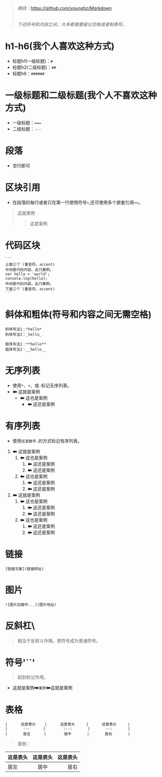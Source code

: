 > ###### 摘自：https://github.com/younghz/Markdown
> ###### 下述符号和内容之间，大多都需要留以空格或者制表符。

# h1-h6(我个人喜欢这种方式)
* 标题h1(一级标题)：`#`
* 标题h2(二级标题)：`##`
* 标题h6：`######`

# 一级标题和二级标题(我个人不喜欢这种方式)
* 一级标题：`===`
* 二级标题：`---`

# 段落
* 空行即可

# 区块引用
* 在段落的每行或者只在第一行使用符号`>`,还可使用多个嵌套引用`>>`。
> 这是案例
>> 这是案例

# 代码区块
````
```
上面三个`(重音符，accent)
中间是代码内容。此乃案例。
var hello = 'world';
console.log(hello);
中间是代码内容。此乃案例。
下面三个`(重音符，accent)
```
````

# 斜体和粗体(符号和内容之间无需空格)
```
斜体写法1：*hello*
斜体写法2：_hello_

粗体写法1：**hello**
粗体写法2：__hello__
```

# 无序列表
* 使用`*`、`+`、或`-`标记无序列表。
* ⬅ 这就是案例
    - ⬅ 这也是案例
        - ⬅ 这还是案例

# 有序列表
* 使用`任意数字.`的方式标记有序列表。
1. ⬅ 这就是案例
    1. ⬅ 这也是案例
        1. ⬅ 这还是案例
        1. ⬅ 这还是案例
    1. ⬅ 这也是案例
        1. ⬅ 这还是案例
        1. ⬅ 这还是案例
1. ⬅ 这就是案例
    1. ⬅ 这也是案例
        1. ⬅ 这还是案例
        1. ⬅ 这还是案例
    1. ⬅ 这也是案例
        1. ⬅ 这还是案例
        1. ⬅ 这还是案例

# 链接
```
[链接文案](链接网址)
```

# 图片
```
![图片加载中...](图片地址)
```

# 反斜杠\
> 相当于反转义作用。使符号成为普通符号。

# 符号'``'
> 起到标记作用。
* 这就是案例➡`案例`⬅这就是案例

# 表格
```
|      这是表头    |      这是表头     |      这是表头     |
|       :--      |        :--:       |       --:       |
|       居左      |        居中       |       居右       |
```

> 案例：

|      这是表头    |      这是表头     |      这是表头     |
|       :--      |        :--:       |       --:       |
|       居左      |        居中       |       居右       |
